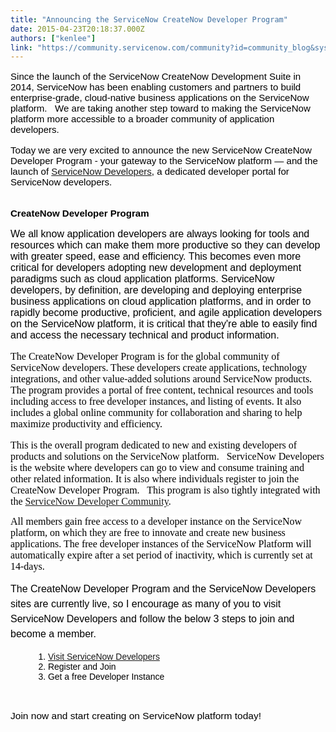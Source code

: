 ```yaml
---
title: "Announcing the ServiceNow CreateNow Developer Program"
date: 2015-04-23T20:18:37.000Z
authors: ["kenlee"]
link: "https://community.servicenow.com/community?id=community_blog&sys_id=8d9daa69dbd0dbc01dcaf3231f961961"
---
```

<p style="margin-top: 1em; margin-bottom: 1rem; font-size: 15.0544004440308px; color: #000000; font-family: sans-serif;"><span style="font-family: calibri, verdana, arial, sans-serif;">Since the launch of the ServiceNow CreateNow Development Suite in 2014, ServiceNow has been enabling customers and partners to build enterprise-grade, cloud-native business applications on the ServiceNow platform.   We are taking another step toward to making the ServiceNow platform more accessible to a broader community of application developers.</span></p><p style="margin-top: 1em; margin-bottom: 1rem; font-size: 15.0544004440308px; color: #000000; font-family: sans-serif;"><span style="font-family: calibri, verdana, arial, sans-serif;">Today we are very excited to announce the new ServiceNow CreateNow Developer Program - your gateway to the ServiceNow platform — and the launch of <a title="evelopers.servicenow.com/" href="https://developers.servicenow.com/">ServiceNow Developers</a>, a dedicated developer portal for ServiceNow developers.</span></p><p style="margin-top: 1em; margin-bottom: 1rem; font-size: 15.0544004440308px; color: #000000; font-family: sans-serif;"><br/><span style="font-weight: bold; font-family: calibri, verdana, arial, sans-serif;">CreateNow Developer Program<br/></span></p><p style="margin-top: 1em; margin-bottom: 1rem; font-size: 15.0544004440308px; color: #000000; font-family: sans-serif;"><span style="font-size: 12pt; font-family: calibri, verdana, arial, sans-serif;"><span style="font-size: 12pt;">We all know a</span>pplication developers are always looking for tools and resources which can make them more productive so they can develop with greater speed, ease and efficiency. This becomes even more critical for developers adopting new development and deployment paradigms such as cloud application platforms. ServiceNow developers, by definition, are developing and deploying enterprise business applications on cloud application platforms, and in order to rapidly become productive, proficient, and agile application developers on the ServiceNow platform, it is critical that they're able to easily find and access the necessary technical and product information. </span></p><p style="margin-top: 1em; margin-bottom: 1rem; font-size: 15.0544004440308px; color: #000000; font-family: sans-serif;"><span style="color: windowtext; font-size: 12pt; font-family: Calibri;">The CreateNow Developer Program is for the global community of ServiceNow developers. These developers create applications, technology integrations, and other value-added solutions around ServiceNow products.   The program provides a portal of free content, technical resources and tools including access to free developer instances, and listing of events. It also includes a global online community for collaboration and sharing to help maximize productivity and efficiency.</span></p><p class="normal"><span style="color: windowtext; background: white; font-size: 12pt; font-family: Calibri;">This is the overall program dedicated to new and existing developers of products and solutions on the ServiceNow platform.   ServiceNow Developers is the website where developers can go to view and consume training and other related information. It is also where individuals register to join the CreateNow Developer Program.   This program is also tightly integrated with the <a title="" _jive_internal="true" href="/community/createnow">ServiceNow Developer Community</a>.</span></p><p class="normal"></p><p><span style="font-size: 12pt; font-family: Calibri; color: windowtext; background: white;">All members gain free access to a developer instance on the ServiceNow platform, on which they are free to innovate and create new business applications. The free developer instances of the ServiceNow Platform will automatically expire after a set period of inactivity, which is currently set at 14-days.</span></p><p style="margin-top: 1em; margin-bottom: 1rem; font-size: 15.0544004440308px; color: #000000; font-family: sans-serif;"><span style="line-height: 1.5em; font-size: 12pt; font-family: calibri, verdana, arial, sans-serif;">The CreateNow Developer Program and the ServiceNow Developers sites are currently live, so I encourage as many of you to visit ServiceNow Developers and follow the below 3 steps to join and become a member.   </span></p><ol style="margin-right: 20px; margin-left: 20px; padding-left: 40px; font-size: 13.9680004119873px; color: #000000; font-family: sans-serif;"><li><a href="https://developers.servicenow.com/">Visit ServiceNow Developers<br/></a></li><li><span style="color: #000000;">Register and Join</span></li><li>Get a free Developer Instance</li></ol><p><span style="color: #000000; font-family: sans-serif; font-size: 15.5200004577637px;"><br/></span></p><p><span style="color: #000000; font-size: 15.5200004577637px; font-family: calibri, verdana, arial, sans-serif;">Join now and start creating on ServiceNow platform today!</span></p>